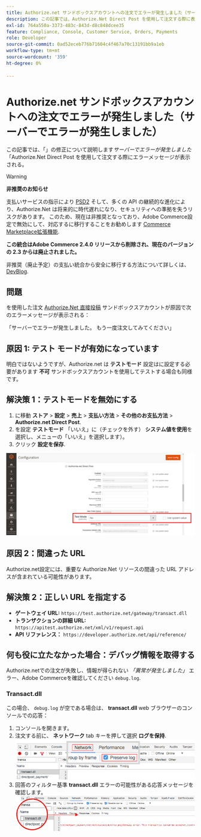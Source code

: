 ```yaml
---
title: Authorize.net サンドボックスアカウントへの注文でエラーが発生しました（サーバーでエラーが発生しました）
description: この記事では、Authorize.Net Direct Post を使用して注文する際に表示される「*サーバーでエラーが発生しました*」エラーメッセージの修正について説明します。
exl-id: 764a550a-3373-483c-843d-d8c848dcee35
feature: Compliance, Console, Customer Service, Orders, Payments
role: Developer
source-git-commit: 0ad52eceb776b71604c4f467a70c13191bb9a1eb
workflow-type: tm+mt
source-wordcount: '359'
ht-degree: 0%

---
```


# Authorize.net サンドボックスアカウントへの注文でエラーが発生しました（サーバーでエラーが発生しました）

この記事では、「」の修正について説明します&#x200B;*サーバーでエラーが発生しました*「Authorize.Net Direct Post を使用して注文する際にエラーメッセージが表示される。

>[!WARNING]
>
>**非推奨のお知らせ**
>
>支払いサービスの指示により [PSD2](https://docs.magento.com/user-guide/v2.3/stores/compliance-payment-services-directive.html) そして、多くの API の継続的な進化により、Authorize.Net は将来的に時代遅れになり、セキュリティへの準拠を失うリスクがあります。 このため、現在は非推奨となっており、Adobe Commerce設定で無効にして、対応するに移行することをお勧めします [Commerce Marketplace拡張機能](https://marketplace.magento.com/extensions.html).
>
>**この統合はAdobe Commerce 2.4.0 リリースから削除され、現在のバージョンの 2.3 からは廃止されました。**
>
>非推奨（廃止予定）の支払い統合から安全に移行する方法について詳しくは、 [DevBlog](https://community.magento.com/t5/Magento-DevBlog/Deprecation-of-Magento-core-payment-integrations/ba-p/426445).

## 問題

を使用した注文 [Authorize.Net 直接投稿](https://docs.magento.com/user-guide/v2.3/payment/authorize-net-direct-post.html) サンドボックスアカウントが原因で次のエラーメッセージが表示される：

>>
「サーバーでエラーが発生しました。 もう一度注文してみてください」

## 原因 1: テスト モードが有効になっています

明白ではないようですが、Authorize.net は **テストモード** 設定はに設定する必要があります **不可** サンドボックスアカウントを使用してテストする場合も同様です。

## 解決策 1：テストモードを無効にする

1. に移動 **ストア** > **設定** > **売上** > **支払い方法** > **その他のお支払方法** > **Authorize.net Direct Post**.
1. を設定 **テストモード** 「いいえ」に（チェックを外す） **システム値を使用**&#x200B;を選択し、メニューの「いいえ」を選択します）。
1. クリック **設定を保存**.

![authorize-net_test-mode_setting.png](/help/troubleshooting/miscellaneous/assets/authorize-net_test-mode_setting.png)

## 原因 2：間違った URL

Authorize.net設定には、重要な Authorize.Net リソースの間違った URL アドレスが含まれている可能性があります。

## 解決策 2：正しい URL を指定する

* **ゲートウェイ URL:**   `https://test.authorize.net/gateway/transact.dll`
* **トランザクションの詳細 URL:**   `https://apitest.authorize.net/xml/v1/request.api`
* **API リファレンス：**   `https://developer.authorize.net/api/reference/`

## 何も役に立たなかった場合：デバッグ情報を取得する

Authorize.netでの注文が失敗し、情報が得られない *「異常が発生しました」* エラー、Adobe Commerceを確認してください `debug.log`.

### Transact.dll

この場合、 `debug.log` が空である場合は、 **transact.dll** web ブラウザーのコンソールでの応答：

1. コンソールを開きます。
1. 注文する前に、 **ネットワーク** tab キーを押して選択 **ログを保持**.    ![web-console_network_preserve-log.png](assets/web-console_network_preserve-log.png)
1. 回答のフィルター基準 **transact.dll** エラーの可能性がある応答メッセージを確認します。    ![transact-dll_web-console_response.png](assets/transact-dll_web-console_response.png)
